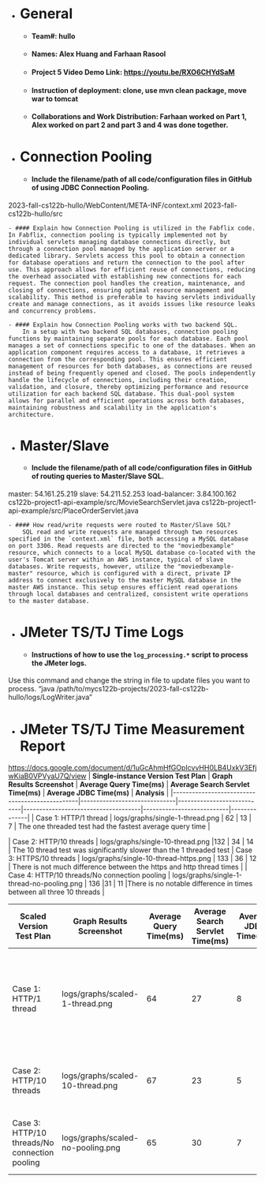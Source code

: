 - # General
    - #### Team#: hullo
    
    - #### Names: Alex Huang and Farhaan Rasool
    
    - #### Project 5 Video Demo Link: https://youtu.be/RXO6CHYdSaM

    - #### Instruction of deployment: clone, use mvn clean package, move war to tomcat

    - #### Collaborations and Work Distribution: Farhaan worked on Part 1, Alex worked on part 2 and part 3 and 4 was done together.


- # Connection Pooling
    - #### Include the filename/path of all code/configuration files in GitHub of using JDBC Connection Pooling.
2023-fall-cs122b-hullo/WebContent/META-INF/context.xml
2023-fall-cs122b-hullo/src
    
    - #### Explain how Connection Pooling is utilized in the Fabflix code.
	In Fabflix, connection pooling is typically implemented not by individual servlets managing database connections directly, but through a connection pool managed by the application server or a dedicated library. Servlets access this pool to obtain a connection for database operations and return the connection to the pool after use. This approach allows for efficient reuse of connections, reducing the overhead associated with establishing new connections for each request. The connection pool handles the creation, maintenance, and closing of connections, ensuring optimal resource management and scalability. This method is preferable to having servlets individually create and manage connections, as it avoids issues like resource leaks and concurrency problems.
    
    - #### Explain how Connection Pooling works with two backend SQL.
    	In a setup with two backend SQL databases, connection pooling functions by maintaining separate pools for each database. Each pool manages a set of connections specific to one of the databases. When an application component requires access to a database, it retrieves a connection from the corresponding pool. This ensures efficient management of resources for both databases, as connections are reused instead of being frequently opened and closed. The pools independently handle the lifecycle of connections, including their creation, validation, and closure, thereby optimizing performance and resource utilization for each backend SQL database. This dual-pool system allows for parallel and efficient operations across both databases, maintaining robustness and scalability in the application's architecture.

- # Master/Slave
    - #### Include the filename/path of all code/configuration files in GitHub of routing queries to Master/Slave SQL.
master: 54.161.25.219
slave: 54.211.52.253
load-balancer: 3.84.100.162
cs122b-project1-api-example/src/MovieSearchServlet.java
cs122b-project1-api-example/src/PlaceOrderServlet.java

    - #### How read/write requests were routed to Master/Slave SQL?
    	SQL read and write requests are managed through two resources specified in the `context.xml` file, both accessing a MySQL database on port 3306. Read requests are directed to the "moviedbexample" resource, which connects to a local MySQL database co-located with the user's Tomcat server within an AWS instance, typical of slave databases. Write requests, however, utilize the "moviedbexample-master" resource, which is configured with a direct, private IP address to connect exclusively to the master MySQL database in the master AWS instance. This setup ensures efficient read operations through local databases and centralized, consistent write operations to the master database.

- # JMeter TS/TJ Time Logs
    - #### Instructions of how to use the `log_processing.*` script to process the JMeter logs.

Use this command and change the string in file to update files you want to process. 
“java /path/to/mycs122b-projects/2023-fall-cs122b-hullo/logs/LogWriter.java”

- # JMeter TS/TJ Time Measurement Report
https://docs.google.com/document/d/1uGcAhmHfGOpIcvvHH0LB4UxkV3EfjwKiaB0VPVyaU7Q/view
| **Single-instance Version Test Plan**          | **Graph Results Screenshot** | **Average Query Time(ms)** | **Average Search Servlet Time(ms)** | **Average JDBC Time(ms)** | **Analysis** |
|------------------------------------------------|------------------------------|----------------------------|-------------------------------------|---------------------------|--------------|
| Case 1: HTTP/1 thread | logs/graphs/single-1-thread.png  |  62            | 13                               | 7                  |       The one threaded test had the fastest average query time |

| Case 2: HTTP/10 threads                        | logs/graphs/single-10-thread.png    |132                        |  34                                 | 14         | The 10 thread test was significantly slower than the 1 threaded test
| Case 3: HTTPS/10 threads                       | logs/graphs/single-10-thread-https.png
   | 133                       | 36                               | 12                      | There is not much difference between the https and http thread times         |
| Case 4: HTTP/10 threads/No connection pooling  |  logs/graphs/single-1-thread-no-pooling.png  |      136             |31                      | 11          |There is no notable difference in times between all three 10 threads |  

| **Scaled Version Test Plan**                   | **Graph Results Screenshot** | **Average Query Time(ms)** | **Average Search Servlet Time(ms)** | **Average JDBC Time(ms)** | **Analysis** |
|------------------------------------------------|------------------------------|----------------------------|-------------------------------------|---------------------------|--------------|
| Case 1: HTTP/1 thread                          | logs/graphs/scaled-1-thread.png                        | 64                                 | 27                        | 8           | This has a slower query time than the single instance and a faster search time
| Case 2: HTTP/10 threads                        | logs/graphs/scaled-10-thread.png                         | 67                                  | 23                        | 5           | This just has a slower response time on all metrics
| Case 3: HTTP/10 threads/No connection pooling  | logs/graphs/scaled-no-pooling.png  | 65                         | 30                                  | 7           | No connection pooling has no notable difference
